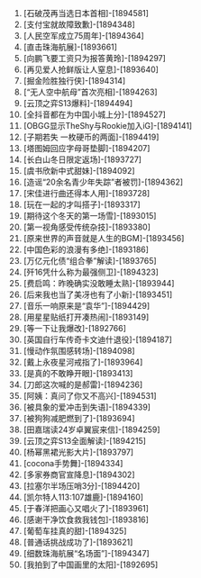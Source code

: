 
1. [石破茂再当选日本首相]-[1894581]
1. [支付宝就故障致歉]-[1894348]
1. [人民空军成立75周年]-[1894364]
1. [直击珠海航展]-[1893661]
1. [向鹏飞要工资只为报答黄玲]-[1894297]
1. [再见爱人抢鲜版让人窒息]-[1893640]
1. [掘金险胜独行侠]-[1894314]
1. [“无人空中航母”首次亮相]-[1894263]
1. [云顶之弈S13爆料]-[1894494]
1. [全抖音都在为中国小城上分]-[1894527]
1. [OBGG显示TheShy与Rookie加入iG]-[1894141]
1. [子期若失 一枚硬币的两面]-[1894419]
1. [塔图姆回应字母哥垫脚]-[1894207]
1. [长白山冬日限定返场]-[1893727]
1. [虞书欣新中式甜妹]-[1894092]
1. [造谣“20余名青少年失踪”者被罚]-[1894362]
1. [宋佳进行曲还得本人用]-[1893728]
1. [玩在一起的才叫搭子]-[1893317]
1. [期待这个冬天的第一场雪]-[1893015]
1. [第一视角感受传统杂技]-[1893380]
1. [原来世界的声音就是人生的BGM]-[1893456]
1. [中国色彩的浪漫有多绝]-[1893186]
1. [万亿元化债“组合拳”解读]-[1893765]
1. [歼16凭什么称为最强侧卫]-[1894323]
1. [费启鸣：昨晚确实没敢睡太熟]-[1893944]
1. [后来我也当了美冴也有了小新]-[1893451]
1. [音乐一响原来是“袁华”]-[1894429]
1. [用星星贴纸打开凑热闹]-[1893149]
1. [等一下让我爆改]-[1892766]
1. [英国自行车传奇卡文迪什退役]-[1894187]
1. [慢动作氛围感转场]-[1894098]
1. [戴上永夜星河戒指了]-[1893964]
1. [是真的不敢睁开眼]-[1893413]
1. [刀郎这次喊的是郝雷]-[1894236]
1. [阿姨：真问了你又不高兴]-[1894531]
1. [被具象的爱冲击到失语]-[1894339]
1. [被狗狗减肥燃到了]-[1893694]
1. [田嘉瑞读24岁卓翼宸来信]-[1894259]
1. [云顶之弈S13全面解读]-[1894215]
1. [杨幂黑裙光影大片]-[1893797]
1. [cocona手势舞]-[1894334]
1. [多家券商官宣降息]-[1894302]
1. [拉塞尔半场压哨3分]-[1894420]
1. [凯尔特人113:107雄鹿]-[1894160]
1. [于春洋把画心又唱火了]-[1893961]
1. [感谢干净饮食救我钱包]-[1893816]
1. [葡萄车挂真的甜]-[1894325]
1. [普通话挑战成功了]-[1893621]
1. [细数珠海航展“名场面”]-[1894347]
1. [我拍到了中国画里的太阳]-[1892695]